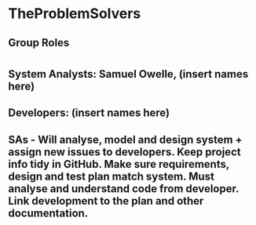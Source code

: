 # TheProblemSolvers
## Group Roles
#
## System Analysts: Samuel Owelle, (insert names here)
## Developers: (insert names here)
## SAs - Will analyse, model and design system + assign new issues to developers. Keep project info tidy in GitHub. Make sure requirements, design and test plan match system. Must analyse and understand code from developer. Link development to the plan and other documentation.
#
